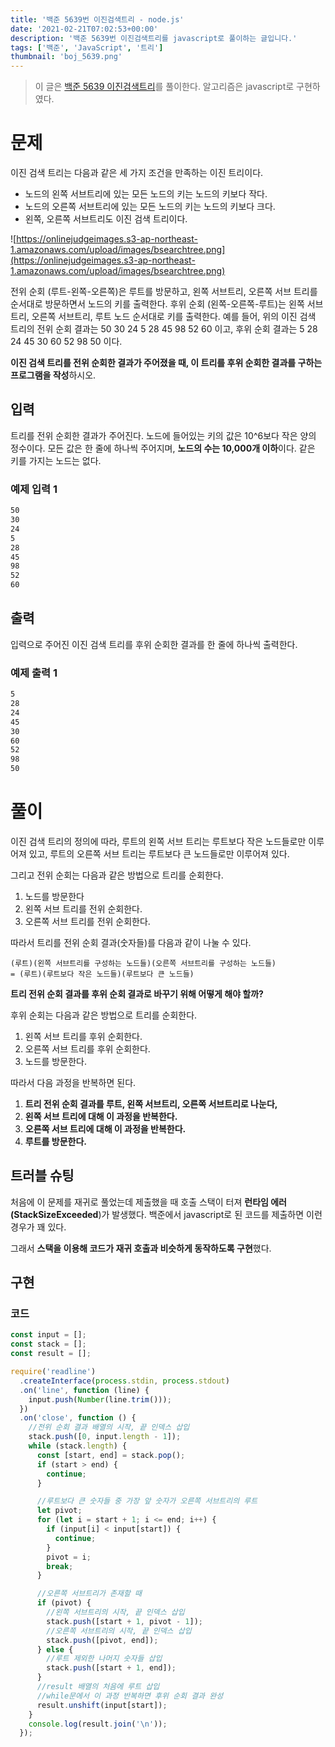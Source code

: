 ```yaml
---
title: '백준 5639번 이진검색트리 - node.js'
date: '2021-02-21T07:02:53+00:00'
description: '백준 5639번 이진검색트리를 javascript로 풀이하는 글입니다.'
tags: ['백준', 'JavaScript', '트리']
thumbnail: 'boj_5639.png'
---
```


> 이 글은 [백준 5639 이진검색트리](https://www.acmicpc.net/problem/5639)를 풀이한다. 알고리즘은 javascript로 구현하였다.

# 문제

이진 검색 트리는 다음과 같은 세 가지 조건을 만족하는 이진 트리이다.

- 노드의 왼쪽 서브트리에 있는 모든 노드의 키는 노드의 키보다 작다.
- 노드의 오른쪽 서브트리에 있는 모든 노드의 키는 노드의 키보다 크다.
- 왼쪽, 오른쪽 서브트리도 이진 검색 트리이다.

![https://onlinejudgeimages.s3-ap-northeast-1.amazonaws.com/upload/images/bsearchtree.png](https://onlinejudgeimages.s3-ap-northeast-1.amazonaws.com/upload/images/bsearchtree.png)

전위 순회 (루트-왼쪽-오른쪽)은 루트를 방문하고, 왼쪽 서브트리, 오른쪽 서브 트리를 순서대로 방문하면서 노드의 키를 출력한다. 후위 순회 (왼쪽-오른쪽-루트)는 왼쪽 서브트리, 오른쪽 서브트리, 루트 노드 순서대로 키를 출력한다. 예를 들어, 위의 이진 검색 트리의 전위 순회 결과는 50 30 24 5 28 45 98 52 60 이고, 후위 순회 결과는 5 28 24 45 30 60 52 98 50 이다.

**이진 검색 트리를 전위 순회한 결과가 주어졌을 때, 이 트리를 후위 순회한 결과를 구하는 프로그램을 작성**하시오.

## 입력

트리를 전위 순회한 결과가 주어진다. 노드에 들어있는 키의 값은 10^6보다 작은 양의 정수이다. 모든 값은 한 줄에 하나씩 주어지며, **노드의 수는 10,000개 이하**이다. 같은 키를 가지는 노드는 없다.

### 예제 입력 1

```bash
50
30
24
5
28
45
98
52
60
```

## 출력

입력으로 주어진 이진 검색 트리를 후위 순회한 결과를 한 줄에 하나씩 출력한다.

### 예제 출력 1

```bash
5
28
24
45
30
60
52
98
50
```

# 풀이

이진 검색 트리의 정의에 따라, 루트의 왼쪽 서브 트리는 루트보다 작은 노드들로만 이루어져 있고, 루트의 오른쪽 서브 트리는 루트보다 큰 노드들로만 이루어져 있다.

그리고 전위 순회는 다음과 같은 방법으로 트리를 순회한다.

1. 노드를 방문한다
2. 왼쪽 서브 트리를 전위 순회한다.
3. 오른쪽 서브 트리를 전위 순회한다.

따라서 트리를 전위 순회 결과(숫자들)를 다음과 같이 나눌 수 있다.

```
(루트)(왼쪽 서브트리를 구성하는 노드들)(오른쪽 서브트리를 구성하는 노드들)
= (루트)(루트보다 작은 노드들)(루트보다 큰 노드들)
```

**트리 전위 순회 결과를 후위 순회 결과로 바꾸기 위해 어떻게 해야 할까?**

후위 순회는 다음과 같은 방법으로 트리를 순회한다.

1. 왼쪽 서브 트리를 후위 순회한다.
2. 오른쪽 서브 트리를 후위 순회한다.
3. 노드를 방문한다.

따라서 다음 과정을 반복하면 된다.

1. **트리 전위 순회 결과를 루트, 왼쪽 서브트리, 오른쪽 서브트리로 나눈다,**
2. **왼쪽 서브 트리에 대해 이 과정을 반복한다.**
3. **오른쪽 서브 트리에 대해 이 과정을 반복한다.**
4. **루트를 방문한다.**

## 트러블 슈팅

처음에 이 문제를 재귀로 풀었는데 제출했을 때 호출 스택이 터져 **런타임 에러(StackSizeExceeded**)가 발생했다. 백준에서 javascript로 된 코드를 제출하면 이런 경우가 꽤 있다.

그래서 **스택을 이용해 코드가 재귀 호출과 비슷하게 동작하도록 구현**했다.

## 구현

### 코드

```jsx
const input = [];
const stack = [];
const result = [];

require('readline')
  .createInterface(process.stdin, process.stdout)
  .on('line', function (line) {
    input.push(Number(line.trim()));
  })
  .on('close', function () {
    //전위 순회 결과 배열의 시작, 끝 인덱스 삽입
    stack.push([0, input.length - 1]);
    while (stack.length) {
      const [start, end] = stack.pop();
      if (start > end) {
        continue;
      }

      //루트보다 큰 숫자들 중 가장 앞 숫자가 오른쪽 서브트리의 루트
      let pivot;
      for (let i = start + 1; i <= end; i++) {
        if (input[i] < input[start]) {
          continue;
        }
        pivot = i;
        break;
      }

      //오른쪽 서브트리가 존재할 때
      if (pivot) {
        //왼쪽 서브트리의 시작, 끝 인덱스 삽입
        stack.push([start + 1, pivot - 1]);
        //오른쪽 서브트리의 시작, 끝 인덱스 삽입
        stack.push([pivot, end]);
      } else {
        //루트 제외한 나머지 숫자들 삽입
        stack.push([start + 1, end]);
      }
      //result 배열의 처음에 루트 삽입
      //while문에서 이 과정 반복하면 후위 순회 결과 완성
      result.unshift(input[start]);
    }
    console.log(result.join('\n'));
  });
```
